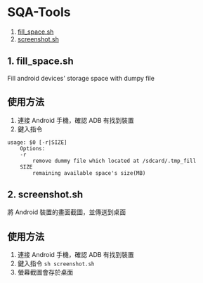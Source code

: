 SQA-Tools
===============================

1. [fill_space.sh](#1-fill_spacesh)
2. [screenshot.sh](#2-screenshotsh)

## 1. fill_space.sh

Fill android devices' storage space with dumpy file

使用方法
---

1. 連接 Android 手機，確認 ADB 有找到裝置
2. 鍵入指令
```
usage: $0 [-r|SIZE]
    Options:
    -r
        remove dummy file which located at /sdcard/.tmp_fill
    SIZE
        remaining available space's size(MB)
```

## 2. screenshot.sh

將 Android 裝置的畫面截圖，並傳送到桌面

使用方法
---

1. 連接 Android 手機，確認 ADB 有找到裝置
2. 鍵入指令 `sh screenshot.sh`
3. 螢幕截圖會存於桌面

